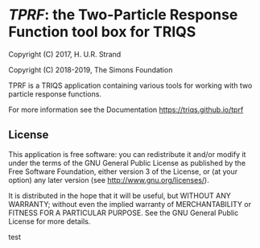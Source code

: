 
# *TPRF*: the Two-Particle Response Function tool box for TRIQS

Copyright (C) 2017, H. U.R. Strand

Copyright (C) 2018-2019, The Simons Foundation

TPRF is a TRIQS application containing various tools for working with
two particle response functions.

For more information see the Documentation https://triqs.github.io/tprf

## License

This application is free software: you can redistribute it and/or modify it
under the terms of the GNU General Public License as published by the Free
Software Foundation, either version 3 of the License, or (at your option) any
later version (see <http://www.gnu.org/licenses/>).

It is distributed in the hope that it will be useful, but WITHOUT ANY WARRANTY;
without even the implied warranty of MERCHANTABILITY or FITNESS FOR A
PARTICULAR PURPOSE. See the GNU General Public License for more details.

test
